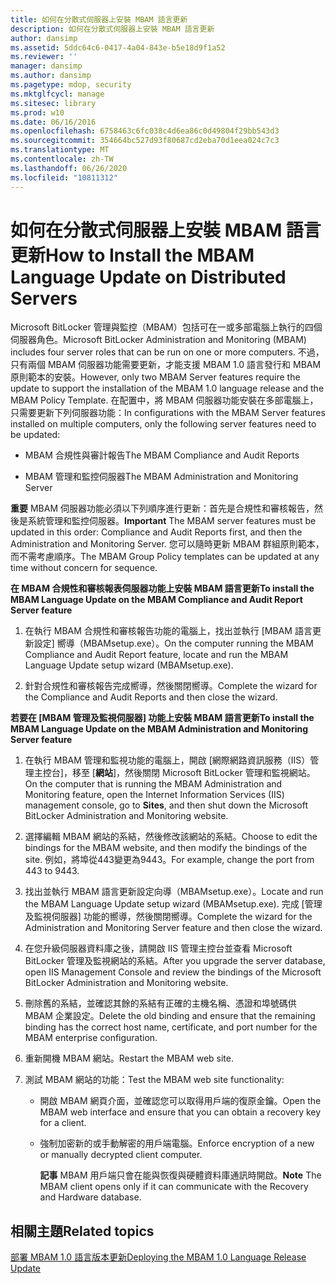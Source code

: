 ```yaml
---
title: 如何在分散式伺服器上安裝 MBAM 語言更新
description: 如何在分散式伺服器上安裝 MBAM 語言更新
author: dansimp
ms.assetid: 5ddc64c6-0417-4a04-843e-b5e18d9f1a52
ms.reviewer: ''
manager: dansimp
ms.author: dansimp
ms.pagetype: mdop, security
ms.mktglfcycl: manage
ms.sitesec: library
ms.prod: w10
ms.date: 06/16/2016
ms.openlocfilehash: 6758463c6fc038c4d6ea86c0d49804f29bb543d3
ms.sourcegitcommit: 354664bc527d93f80687cd2eba70d1eea024c7c3
ms.translationtype: MT
ms.contentlocale: zh-TW
ms.lasthandoff: 06/26/2020
ms.locfileid: "10811312"
---
```

# <span data-ttu-id="49ca3-103">如何在分散式伺服器上安裝 MBAM 語言更新</span><span class="sxs-lookup"><span data-stu-id="49ca3-103">How to Install the MBAM Language Update on Distributed Servers</span></span>


<span data-ttu-id="49ca3-104">Microsoft BitLocker 管理與監控（MBAM）包括可在一或多部電腦上執行的四個伺服器角色。</span><span class="sxs-lookup"><span data-stu-id="49ca3-104">Microsoft BitLocker Administration and Monitoring (MBAM) includes four server roles that can be run on one or more computers.</span></span> <span data-ttu-id="49ca3-105">不過，只有兩個 MBAM 伺服器功能需要更新，才能支援 MBAM 1.0 語言發行和 MBAM 原則範本的安裝。</span><span class="sxs-lookup"><span data-stu-id="49ca3-105">However, only two MBAM Server features require the update to support the installation of the MBAM 1.0 language release and the MBAM Policy Template.</span></span> <span data-ttu-id="49ca3-106">在配置中，將 MBAM 伺服器功能安裝在多部電腦上，只需要更新下列伺服器功能：</span><span class="sxs-lookup"><span data-stu-id="49ca3-106">In configurations with the MBAM Server features installed on multiple computers, only the following server features need to be updated:</span></span>

-   <span data-ttu-id="49ca3-107">MBAM 合規性與審計報告</span><span class="sxs-lookup"><span data-stu-id="49ca3-107">The MBAM Compliance and Audit Reports</span></span>

-   <span data-ttu-id="49ca3-108">MBAM 管理和監控伺服器</span><span class="sxs-lookup"><span data-stu-id="49ca3-108">The MBAM Administration and Monitoring Server</span></span>

<span data-ttu-id="49ca3-109">**重要** MBAM 伺服器功能必須以下列順序進行更新：首先是合規性和審核報告，然後是系統管理和監控伺服器。</span><span class="sxs-lookup"><span data-stu-id="49ca3-109">**Important** The MBAM server features must be updated in this order: Compliance and Audit Reports first, and then the Administration and Monitoring Server.</span></span> <span data-ttu-id="49ca3-110">您可以隨時更新 MBAM 群組原則範本，而不需考慮順序。</span><span class="sxs-lookup"><span data-stu-id="49ca3-110">The MBAM Group Policy templates can be updated at any time without concern for sequence.</span></span>

 

**<span data-ttu-id="49ca3-111">在 MBAM 合規性和審核報表伺服器功能上安裝 MBAM 語言更新</span><span class="sxs-lookup"><span data-stu-id="49ca3-111">To install the MBAM Language Update on the MBAM Compliance and Audit Report Server feature</span></span>**

1.  <span data-ttu-id="49ca3-112">在執行 MBAM 合規性和審核報告功能的電腦上，找出並執行 [MBAM 語言更新設定] 嚮導（MBAMsetup.exe）。</span><span class="sxs-lookup"><span data-stu-id="49ca3-112">On the computer running the MBAM Compliance and Audit Report feature, locate and run the MBAM Language Update setup wizard (MBAMsetup.exe).</span></span>

2.  <span data-ttu-id="49ca3-113">針對合規性和審核報告完成嚮導，然後關閉嚮導。</span><span class="sxs-lookup"><span data-stu-id="49ca3-113">Complete the wizard for the Compliance and Audit Reports and then close the wizard.</span></span>

**<span data-ttu-id="49ca3-114">若要在 [MBAM 管理及監視伺服器] 功能上安裝 MBAM 語言更新</span><span class="sxs-lookup"><span data-stu-id="49ca3-114">To install the MBAM Language Update on the MBAM Administration and Monitoring Server feature</span></span>**

1.  <span data-ttu-id="49ca3-115">在執行 MBAM 管理和監視功能的電腦上，開啟 [網際網路資訊服務（IIS）管理主控台]，移至 [**網站**]，然後關閉 Microsoft BitLocker 管理和監視網站。</span><span class="sxs-lookup"><span data-stu-id="49ca3-115">On the computer that is running the MBAM Administration and Monitoring feature, open the Internet Information Services (IIS) management console, go to **Sites**, and then shut down the Microsoft BitLocker Administration and Monitoring website.</span></span>

2.  <span data-ttu-id="49ca3-116">選擇編輯 MBAM 網站的系結，然後修改該網站的系結。</span><span class="sxs-lookup"><span data-stu-id="49ca3-116">Choose to edit the bindings for the MBAM website, and then modify the bindings of the site.</span></span> <span data-ttu-id="49ca3-117">例如，將埠從443變更為9443。</span><span class="sxs-lookup"><span data-stu-id="49ca3-117">For example, change the port from 443 to 9443.</span></span>

3.  <span data-ttu-id="49ca3-118">找出並執行 MBAM 語言更新設定向導（MBAMsetup.exe）。</span><span class="sxs-lookup"><span data-stu-id="49ca3-118">Locate and run the MBAM Language Update setup wizard (MBAMsetup.exe).</span></span> <span data-ttu-id="49ca3-119">完成 [管理及監視伺服器] 功能的嚮導，然後關閉嚮導。</span><span class="sxs-lookup"><span data-stu-id="49ca3-119">Complete the wizard for the Administration and Monitoring Server feature and then close the wizard.</span></span>

4.  <span data-ttu-id="49ca3-120">在您升級伺服器資料庫之後，請開啟 IIS 管理主控台並查看 Microsoft BitLocker 管理及監視網站的系結。</span><span class="sxs-lookup"><span data-stu-id="49ca3-120">After you upgrade the server database, open IIS Management Console and review the bindings of the Microsoft BitLocker Administration and Monitoring website.</span></span>

5.  <span data-ttu-id="49ca3-121">刪除舊的系結，並確認其餘的系結有正確的主機名稱、憑證和埠號碼供 MBAM 企業設定。</span><span class="sxs-lookup"><span data-stu-id="49ca3-121">Delete the old binding and ensure that the remaining binding has the correct host name, certificate, and port number for the MBAM enterprise configuration.</span></span>

6.  <span data-ttu-id="49ca3-122">重新開機 MBAM 網站。</span><span class="sxs-lookup"><span data-stu-id="49ca3-122">Restart the MBAM web site.</span></span>

7.  <span data-ttu-id="49ca3-123">測試 MBAM 網站的功能：</span><span class="sxs-lookup"><span data-stu-id="49ca3-123">Test the MBAM web site functionality:</span></span>

    -   <span data-ttu-id="49ca3-124">開啟 MBAM 網頁介面，並確認您可以取得用戶端的復原金鑰。</span><span class="sxs-lookup"><span data-stu-id="49ca3-124">Open the MBAM web interface and ensure that you can obtain a recovery key for a client.</span></span>

    -   <span data-ttu-id="49ca3-125">強制加密新的或手動解密的用戶端電腦。</span><span class="sxs-lookup"><span data-stu-id="49ca3-125">Enforce encryption of a new or manually decrypted client computer.</span></span>

        <span data-ttu-id="49ca3-126">**記事** MBAM 用戶端只會在能與恢復與硬體資料庫通訊時開啟。</span><span class="sxs-lookup"><span data-stu-id="49ca3-126">**Note** The MBAM client opens only if it can communicate with the Recovery and Hardware database.</span></span>

         

## <span data-ttu-id="49ca3-127">相關主題</span><span class="sxs-lookup"><span data-stu-id="49ca3-127">Related topics</span></span>


[<span data-ttu-id="49ca3-128">部署 MBAM 1.0 語言版本更新</span><span class="sxs-lookup"><span data-stu-id="49ca3-128">Deploying the MBAM 1.0 Language Release Update</span></span>](deploying-the-mbam-10-language-release-update.md)

 

 





